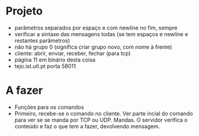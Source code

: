 # Projeto

- parâmetros separados por espaço e com newline no fim, sempre
- verificar a sintaxe das mensagens todas (se tem espaços e newline e restantes parâmetros)
- não há grupo 0 (significa criar grupo novo, com nome à frente)
- cliente: abrir, enviar, receber, fechar (para tcp)
- página 11 em binário desta coisa
- tejo.ist.utl.pt porta 58011

# A fazer

- Funções para os comandos
- Primeiro, recebe-se o comando no cliente. Ver parte incial do comando para ver se se manda por TCP ou UDP. Mandas. O servidor verifica o conteúdo e faz o que tem a fazer, devolvendo mensagem.
